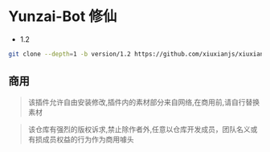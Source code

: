 # Yunzai-Bot 修仙

- 1.2
  
```sh
git clone --depth=1 -b version/1.2 https://github.com/xiuxianjs/xiuxian-plugin.git ./plugins/xiuxian-plugin
```
 
## 商用

> 该插件允许自由安装修改,插件内的素材部分来自网络,在商用前,请自行替换素材

> 该仓库有强烈的版权诉求,禁止除作者外,任意以仓库开发成员，团队名义或有损成员权益的行为作为商用噱头

